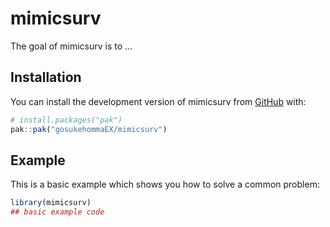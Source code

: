
# mimicsurv

<!-- badges: start -->
<!-- badges: end -->

The goal of mimicsurv is to ...

## Installation

You can install the development version of mimicsurv from [GitHub](https://github.com/) with:

``` r
# install.packages("pak")
pak::pak("gosukehommaEX/mimicsurv")
```

## Example

This is a basic example which shows you how to solve a common problem:

``` r
library(mimicsurv)
## basic example code
```

